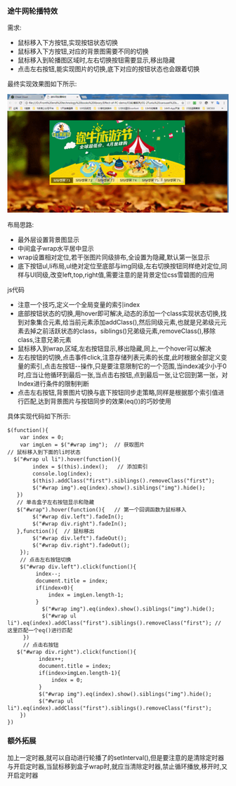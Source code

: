 ### 途牛网轮播特效

需求:

* 鼠标移入下方按钮,实现按钮状态切换
* 鼠标移入下方按钮,对应的背景图需要不同的切换
* 鼠标移入到轮播图区域时,左右切换按钮需要显示,移出隐藏
* 点击左右按钮,能实现图片的切换,底下对应的按钮状态也会跟着切换

最终实现效果图如下所示:

![途牛轮播图切换](images/途牛轮播特效图.gif)

布局思路:

* 最外层设置背景图显示
* 中间盒子wrap水平居中显示
* wrap设置相对定位,若干张图片同级排布,全设置为隐藏,默认第一张显示
* 底下按钮ul,li布局,ul绝对定位至底部与img同级,左右切换按钮同样绝对定位,同样与Ul同级,改变left,top,right值,需要注意的是背景定位css雪碧图的应用

js代码

* 注意一个技巧,定义一个全局变量的索引index
* 底部按钮状态的切换,用hover即可解决,动态的添加一个class实现状态切换,找到对象集合元素,给当前元素添加addClass(),然后同级元素,也就是兄弟级元元素去掉之前活跃状态的class，siblings()兄弟级元素,removeClass(),移除class,注意兄弟元素
* 鼠标移入到wrap,区域,左右按钮显示,移出隐藏,同上,一个hover可以解决
* 左右按钮的切换,点击事件click,注意存储列表元素的长度,此时根据全部定义变量的索引,点击左按钮--操作,只是要注意限制它的一个范围,当index减少小于0时,应当让他循环到最后一张,当点击右按钮,点到最后一张,让它回到第一张，对Index进行条件的限制判断
* 点击左右按钮,背景图片切换与底下按钮同步走策略,同样是根据那个索引值进行匹配,达到背景图片与按钮同步的效果(eq())的巧妙使用

具体实现代码如下所示:

    $(function(){
        var index = 0;
        var imgLen = $("#wrap img");  // 获取图片
    // 鼠标移入到下面的li时状态
      $("#wrap ul li").hover(function(){
       	    index = $(this).index();   // 添加索引
       	    console.log(index);
       	    $(this).addClass("first").siblings().removeClass("first");
       	    $("#wrap img").eq(index).show().siblings("img").hide(); 
       })
       // 单击盒子左右按钮显示和隐藏
       $("#wrap").hover(function(){   // 第一个回调函数为鼠标移入
       	    $("#wrap div.left").fadeIn();
       	    $("#wrap div.right").fadeIn();
       },function(){  // 鼠标移出
       	    $("#wrap div.left").fadeOut();
       	    $("#wrap div.right").fadeOut();
        });
       	// 点击左右按钮切换
       	$("#wrap div.left").click(function(){
       	     index--;
       	     document.title = index;
       	     if(index<0){
       	         index = imgLen.length-1;
       	     }
       	       $("#wrap img").eq(index).show().siblings("img").hide();
       	       $("#wrap ul li").eq(index).addClass("first").siblings().removeClass("first"); // 这里匹配一个eq()进行匹配     
       	 })
       	 // 点击右按钮
       $("#wrap div.right").click(function(){
       	      index++;
       	      document.title = index;
       	      if(index>imgLen.length-1){
       	          index = 0;
       	      }
       	      $("#wrap img").eq(index).show().siblings("img").hide();
       	      $("#wrap ul li").eq(index).addClass("first").siblings().removeClass("first");
       	})
    })
### 额外拓展

加上一定时器,就可以自动进行轮播了的setInterval(),但是要注意的是清除定时器与开启定时器,当鼠标移到盒子wrap时,就应当清除定时器,禁止循环播放,移开时,又开启定时器

